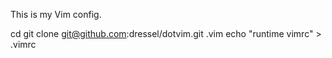 This is my Vim config.

cd
git clone git@github.com:dressel/dotvim.git .vim
echo "runtime vimrc" > .vimrc

